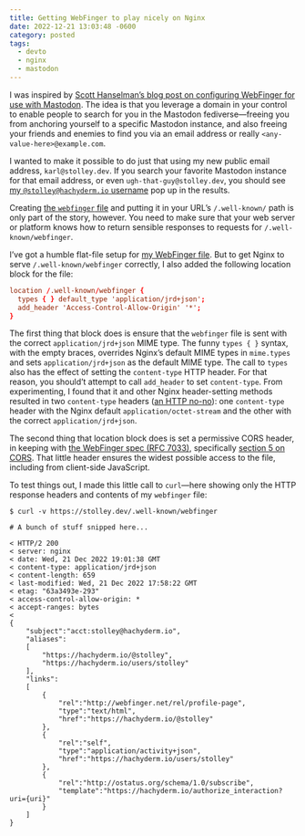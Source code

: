 ```yaml
---
title: Getting WebFinger to play nicely on Nginx
date: 2022-12-21 13:03:48 -0600
category: posted
tags:
  - devto
  - nginx
  - mastodon
---
```


I was inspired by
[Scott Hanselman’s blog post on configuring WebFinger for use with Mastodon](https://www.hanselman.com/blog/use-your-own-user-domain-for-mastodon-discoverability-with-the-webfinger-protocol-without-hosting-a-server).
The idea is that you leverage a domain in your control to enable people to search for you in
the Mastodon fediverse—freeing you from anchoring yourself to a specific Mastodon instance, and also
freeing your friends and enemies to find you via an email address or really
`<any-value-here>@example.com`.

I wanted to make it possible to do just that using my new public email address, `karl@stolley.dev`.
If you search your favorite Mastodon instance for that email address, or even
`ugh-that-guy@stolley.dev`, you should see
[my `@stolley@hachyderm.io` username](https://hachyderm.io/@stolley) pop up in the results.

Creating
[the `webfinger` file](https://github.com/karlstolley/stolley.dev/blob/main/.well-known/webfinger)
and putting it in your URL’s `/.well-known/` path is only part of the story, however. You need to
make sure that your web server or platform knows how to return sensible responses to requests for
`/.well-known/webfinger`.

I’ve got a humble flat-file setup for
[my WebFinger file](https://stolley.dev/.well-known/webfinger). But to get Nginx to serve
`/.well-known/webfinger` correctly, I also added the following location block for the file:

```conf
location /.well-known/webfinger {
  types { } default_type 'application/jrd+json';
  add_header 'Access-Control-Allow-Origin' '*';
}
```

The first thing that block does is ensure that the `webfinger` file is sent with the correct
`application/jrd+json` MIME type. The funny `types { }` syntax, with the empty braces, overrides
Nginx’s default MIME types in `mime.types` and sets `application/jrd+json` as the default MIME type.
The call to `types` also has the effect of setting the `content-type` HTTP header. For that reason,
you should’t attempt to call `add_header` to set `content-type`. From experimenting, I found that it
and other Nginx header-setting methods resulted in two `content-type` headers
([an HTTP no-no](https://httpwg.org/specs/rfc9110.html#field.content-type)): one `content-type`
header with the Nginx default `application/octet-stream` and the other with the correct
`application/jrd+json`.

The second thing that location block does is set a permissive CORS header, in keeping with
[the WebFinger spec (RFC 7033)](https://www.rfc-editor.org/rfc/rfc7033.html), specifically
[section 5 on CORS](https://www.rfc-editor.org/rfc/rfc7033.html#section-6). That little header
ensures the widest possible access to the file, including from client-side JavaScript.

To test things out, I made this little call to `curl`—here showing only the HTTP response headers
and contents of my `webfinger` file:

```console
$ curl -v https://stolley.dev/.well-known/webfinger

# A bunch of stuff snipped here...

< HTTP/2 200
< server: nginx
< date: Wed, 21 Dec 2022 19:01:38 GMT
< content-type: application/jrd+json
< content-length: 659
< last-modified: Wed, 21 Dec 2022 17:58:22 GMT
< etag: "63a3493e-293"
< access-control-allow-origin: *
< accept-ranges: bytes
<
{
    "subject":"acct:stolley@hachyderm.io",
    "aliases":
    [
        "https://hachyderm.io/@stolley",
        "https://hachyderm.io/users/stolley"
    ],
    "links":
    [
        {
            "rel":"http://webfinger.net/rel/profile-page",
            "type":"text/html",
            "href":"https://hachyderm.io/@stolley"
        },
        {
            "rel":"self",
            "type":"application/activity+json",
            "href":"https://hachyderm.io/users/stolley"
        },
        {
            "rel":"http://ostatus.org/schema/1.0/subscribe",
            "template":"https://hachyderm.io/authorize_interaction?uri={uri}"
        }
    ]
}
```

